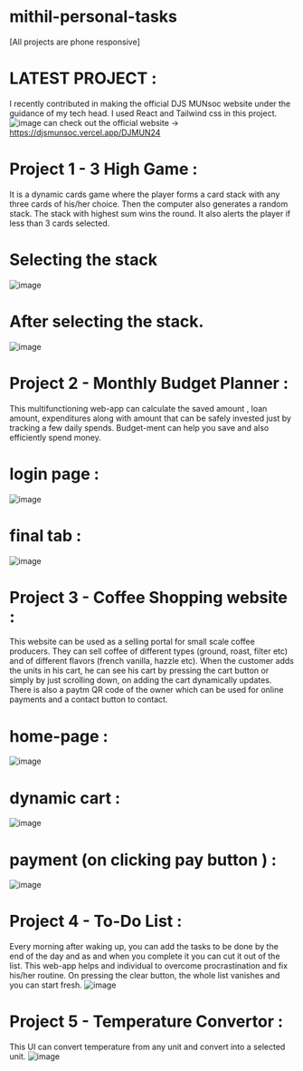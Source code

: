 # mithil-personal-tasks
[All projects are phone responsive]

# LATEST PROJECT :
I recently contributed in making the official DJS MUNsoc website under the guidance of my tech head. I used React and Tailwind css in this project.
![image](https://github.com/user-attachments/assets/32bbf7b5-f0a8-4691-b49e-ed29b4e14fb6)
can check out the official website -> https://djsmunsoc.vercel.app/DJMUN24

# Project 1 - 3 High Game :
It is a dynamic cards game where the player forms a card stack with any three cards of his/her choice. Then the computer also generates a random stack. The stack with highest sum wins the round.
It also alerts the player if less than 3 cards selected.
# Selecting the stack
![image](https://github.com/user-attachments/assets/5bb1b347-f622-4b55-8429-70976c002af3)
# After selecting the stack.
![image](https://github.com/user-attachments/assets/35390e39-dca8-4b73-a1a3-9df0eda83d7e)

# Project 2 - Monthly Budget Planner : 
This multifunctioning web-app can calculate the saved amount , loan amount, expenditures along with amount that can be safely invested just by tracking a few daily spends. Budget-ment can help you save and also efficiently spend money.
# login page :
![image](https://github.com/user-attachments/assets/463fb956-bcef-48ab-8aa1-fc1a0938f56d)
# final tab :
![image](https://github.com/user-attachments/assets/02721b0c-3488-4739-b89c-b31c5b616ae6)

# Project 3 - Coffee Shopping website : 
This website can be used as a selling portal for small scale coffee producers. They can sell coffee of different types (ground, roast, filter etc) and of different flavors (french vanilla, hazzle etc). When the customer adds the units in his cart, he can see his cart by pressing the cart button or simply by just scrolling down, on adding the cart dynamically updates. There is also a paytm QR code of the owner which can be used for online payments and a contact button to contact.
# home-page :
![image](https://github.com/user-attachments/assets/04c5d961-9f8a-4283-8736-13ed486d81a9)
# dynamic cart : 
![image](https://github.com/user-attachments/assets/96d08bab-0c45-41f0-bb32-3a846b73100e)
# payment (on clicking pay button ) :
![image](https://github.com/user-attachments/assets/29251487-1f7c-46a0-9eb2-09df0acc3d36)

# Project 4 - To-Do List :
Every morning after waking up, you can add the tasks to be done by the end of the day and as and when you complete it you can cut it out of the list. This web-app helps and individual to overcome procrastination and fix his/her routine. On pressing the clear button, the whole list vanishes and you can start fresh.
![image](https://github.com/user-attachments/assets/b8a04020-c91e-47cc-b960-cb500607aac6)

# Project 5 - Temperature Convertor : 
This UI can convert temperature from any unit and convert into a selected unit.
![image](https://github.com/user-attachments/assets/136c0021-20a6-403a-8f86-44521018583c)



